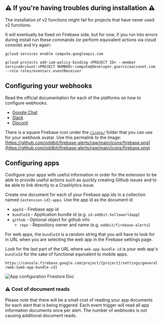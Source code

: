 ## ⚠️ If you're having troubles during installation ⚠️
The installation of v2 functions might fail for projects that have never used v2 functions. 

It will eventually be fixed on Firebase side, but for now, if you run into errors during install run these commands (or perform equivalent actions via cloud console) and try again:

```
gcloud services enable compute.googleapis.com

gcloud projects add-iam-policy-binding <PROJECT ID> --member serviceAccount:<PROJECT NUMBER>-compute@developer.gserviceaccount.com --role roles/eventarc.eventReceiver
```

## Configuring your webhooks
Read the official documentation for each of the platforms on how to configure 
webhooks.

* [Google Chat](https://developers.google.com/hangouts/chat/how-tos/webhooks)
* [Slack](https://slack.com/help/articles/115005265063-Incoming-webhooks-for-Slack)
* [Discord](https://support.discord.com/hc/en-us/articles/228383668-Intro-to-Webhooks)

There is a square Firebase icon under the [`/icons/`](./icons) folder that you 
can use for your webhook avatar. Use this permalink to the image: [https://github.com/oddbit/firebase-alerts/raw/main/icons/firebase.png](https://github.com/oddbit/firebase-alerts/raw/main/icons/firebase.png)


## Configuring apps
Configure your apps with useful information in order for the extension to be 
able to provide useful actions such as quickly creating Github issues and to
be able to link directly to a Crashlytics issue.

Create one document for each of your Firebase app ids in a collection named
`{extension-id}-apps`. Use the app id as the document id

 - `appId` - Firebase app id 
 - `bundleId` - Application bundle id (e.g. `id.oddbit.helloworldapp`)
 - `github` - Optional object for github info
     - `repo` - Repository owner and name (e.g. `oddbit/firebase-alerts`)

For web apps, the `bundleId` is a random string that you will have to look for in
URL when you are selecting the web app in the Firebase settings page.

Look for the last part of the URL where `web-app-bundle-id` is your
web app's `bundleId` for the sake of functional equivalent to mobile apps.

`https://console.firebase.google.com/project/{project}/settings/general/web:{web-app-bundle-id}`
 
![App configuration Firestore Doc](https://raw.githubusercontent.com/oddbit/firebase-alerts/main/doc/images/firestore-doc-app.png)

### ⚠️ Cost of document reads
Please note that there will be a small cost of reading your app documents for each
alert that is being triggered. Each event trigger will read all app information documents
once per alert. The number of webhooks is not causing additional document reads.